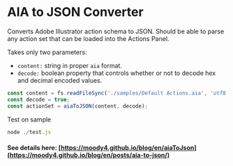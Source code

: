 # AIA to JSON Converter

Converts Adobe Illustrator action schema to JSON. Should be able to parse any action set that can be loaded into the Actions Panel.

Takes only two parameters:
- `content:` string in proper `aia` format.
- `decode:` boolean property that controls whether or not to decode hex and decimal encoded values.

```js
const content = fs.readFileSync('./samples/Default Actions.aia', 'utf8');
const decode = true;
const actionSet = aiaToJSON(content, decode);
```

Test on sample
```js
node ./test.js
```

#### See details here: [https://moody4.github.io/blog/en/aiaToJson](https://moody4.github.io/blog/en/posts/aia-to-json/)
